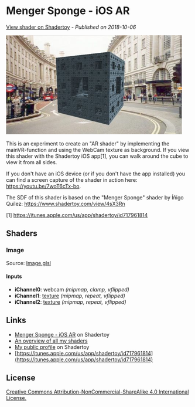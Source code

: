 ﻿# Menger Sponge - iOS AR
[View shader on Shadertoy](https://www.shadertoy.com/view/XttfRN) - _Published on 2018-10-06_ 

![thumbnail](./thumbnail.jpg)


This is an experiment to create an "AR shader" by implementing the mainVR-function and
using the WebCam texture as background. If you view this shader with the Shadertoy iOS
app[1], you can walk around the cube to view it from all sides.

If you don't have an iOS device (or if you don't have the app installed) you can find a
screen capture of the shader in action here: https://youtu.be/7woT6cTx-bo.

The SDF of this shader is based on the "Menger Sponge" shader by Íñigo Quílez:
https://www.shadertoy.com/view/4sX3Rn

[1] https://itunes.apple.com/us/app/shadertoy/id717961814



## Shaders

### Image

Source: [Image.glsl](./Image.glsl)

#### Inputs

 * **iChannel0**: webcam _(mipmap, clamp, vflipped)_
 * **iChannel1**: [texture](https://shadertoy.com/media/a/8de3a3924cb95bd0e95a443fff0326c869f9d4979cd1d5b6e94e2a01f5be53e9.jpg) _(mipmap, repeat, vflipped)_
 * **iChannel2**: [texture](https://shadertoy.com/media/a/79520a3d3a0f4d3caa440802ef4362e99d54e12b1392973e4ea321840970a88a.jpg) _(mipmap, repeat, vflipped)_

## Links
* [Menger Sponge - iOS AR](https://www.shadertoy.com/view/XttfRN) on Shadertoy
* [An overview of all my shaders](https://reindernijhoff.net/shadertoy/)
* [My public profile](https://www.shadertoy.com/user/reinder) on Shadertoy
* [https://itunes.apple.com/us/app/shadertoy/id717961814](https://itunes.apple.com/us/app/shadertoy/id717961814)

## License

[Creative Commons Attribution-NonCommercial-ShareAlike 4.0 International License.](https://creativecommons.org/licenses/by-nc-sa/4.0/)

